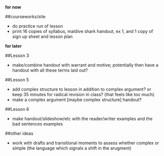 
**for now**

##courseworks/site
- do practice run of lesson
- print 16 copies of syllabus, maldive shark handout, ex 1, and 1 copy of sign up sheet and lesson plan


**for later**

##Lesson 3

- make/combine handout with warrant and motive; potentially then have a handout with all these terms laid out?  

##Lesson 5

- add complex structure to lesson in addition to complex argument? or keep 35 minutes for radical revision in class? (that feels like too much)
- make a complex argument [maybe complex structure] handout?

##Lesson 6

- make handout/slideshow/etc with the reader/writer examples and the bad sentences examples


##other ideas
- work with drafts and transitional moments to assess whether complex or simple (the language which signals a shift in the arugment)
